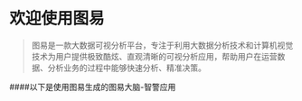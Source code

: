 # 欢迎使用图易

> 图易是一款大数据可视分析平台，专注于利用大数据分析技术和计算机视觉技术为用户提供极致酷炫、直观清晰的可视分析应用，帮助用户在运营数据、分析业务的过程中能够快速分析、精准决策。



\#\#\#\#以下是使用图易生成的图易大脑-智警应用

